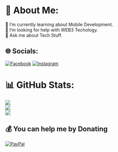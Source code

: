# 💫 About Me:
🌱 I’m currently learning about Mobile Development.<br>🤝 I’m looking for help with WEB3 Techology.<br>💬 Ask me about Tech Stuff.


## 🌐 Socials:
[![Facebook](https://img.shields.io/badge/Facebook-%231877F2.svg?logo=Facebook&logoColor=white)](https://facebook.com/zaxcroos007) [![Instagram](https://img.shields.io/badge/Instagram-%23E4405F.svg?logo=Instagram&logoColor=white)](https://instagram.com/dewantara_00) 
# 📊 GitHub Stats:
![](https://github-readme-stats.vercel.app/api?username=GoodGuyzaxx&theme=material-palenight&hide_border=false&include_all_commits=true&count_private=false)<br/>
![](https://github-readme-streak-stats.herokuapp.com/?user=GoodGuyzaxx&theme=material-palenight&hide_border=false)<br/>
![](https://github-readme-stats.vercel.app/api/top-langs/?username=GoodGuyzaxx&theme=material-palenight&hide_border=false&include_all_commits=true&count_private=false&layout=compact)

  ## 💰 You can help me by Donating
  [![PayPal](https://img.shields.io/badge/PayPal-00457C?style=for-the-badge&logo=paypal&logoColor=white)](https://paypal.me/paypal.me/GoodGuyzaxx) 

  <!-- Proudly created with GPRM ( https://gprm.itsvg.in ) -->
  
